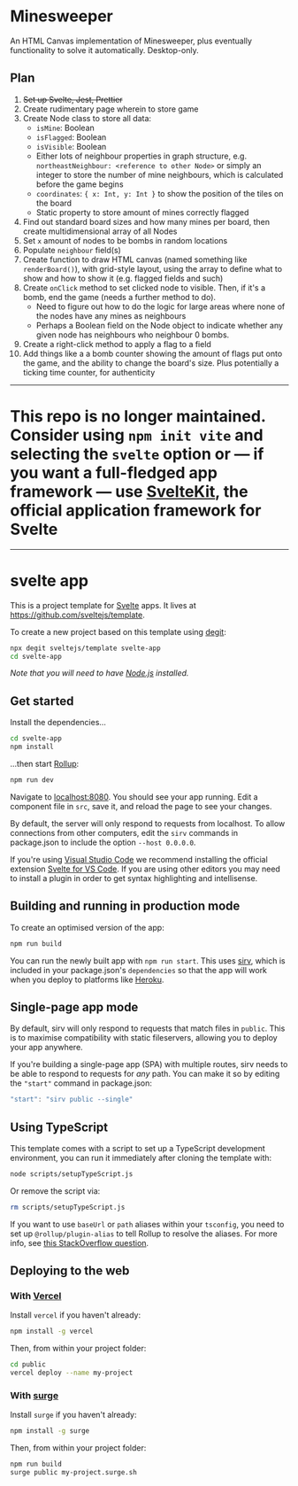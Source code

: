 # Minesweeper

An HTML Canvas implementation of Minesweeper, plus eventually functionality to solve it automatically. Desktop-only.

## Plan

1. ~~Set up Svelte, Jest, Prettier~~
2. Create rudimentary page wherein to store game
3. Create Node class to store all data:
   - `isMine`: Boolean
   - `isFlagged`: Boolean
   - `isVisible`: Boolean
   - Either lots of neighbour properties in graph structure, e.g. `northeastNeighbour: <reference to other Node>` or simply an integer to store the number of mine neighbours, which is calculated before the game begins
   - `coordinates`: `{ x: Int, y: Int }` to show the position of the tiles on the board
   - Static property to store amount of mines correctly flagged
4. Find out standard board sizes and how many mines per board, then create multidimensional array of all Nodes
5. Set `x` amount of nodes to be bombs in random locations
6. Populate `neighbour` field(s)
7. Create function to draw HTML canvas (named something like `renderBoard()`), with grid-style layout, using the array to define what to show and how to show it (e.g. flagged fields and such)
8. Create `onClick` method to set clicked node to visible. Then, if it's a bomb, end the game (needs a further method to do).
   - Need to figure out how to do the logic for large areas where none of the nodes have any mines as neighbours
   - Perhaps a Boolean field on the Node object to indicate whether any given node has neighbours who neighbour 0 bombs.
9. Create a right-click method to apply a flag to a field
10. Add things like a a bomb counter showing the amount of flags put onto the game, and the ability to change the board's size. Plus potentially a ticking time counter, for authenticity

---

# This repo is no longer maintained. Consider using `npm init vite` and selecting the `svelte` option or — if you want a full-fledged app framework — use [SvelteKit](https://kit.svelte.dev), the official application framework for Svelte

---

# svelte app

This is a project template for [Svelte](https://svelte.dev) apps. It lives at <https://github.com/sveltejs/template>.

To create a new project based on this template using [degit](https://github.com/Rich-Harris/degit):

```bash
npx degit sveltejs/template svelte-app
cd svelte-app
```

*Note that you will need to have [Node.js](https://nodejs.org) installed.*

## Get started

Install the dependencies...

```bash
cd svelte-app
npm install
```

...then start [Rollup](https://rollupjs.org):

```bash
npm run dev
```

Navigate to [localhost:8080](http://localhost:8080). You should see your app running. Edit a component file in `src`, save it, and reload the page to see your changes.

By default, the server will only respond to requests from localhost. To allow connections from other computers, edit the `sirv` commands in package.json to include the option `--host 0.0.0.0`.

If you're using [Visual Studio Code](https://code.visualstudio.com/) we recommend installing the official extension [Svelte for VS Code](https://marketplace.visualstudio.com/items?itemName=svelte.svelte-vscode). If you are using other editors you may need to install a plugin in order to get syntax highlighting and intellisense.

## Building and running in production mode

To create an optimised version of the app:

```bash
npm run build
```

You can run the newly built app with `npm run start`. This uses [sirv](https://github.com/lukeed/sirv), which is included in your package.json's `dependencies` so that the app will work when you deploy to platforms like [Heroku](https://heroku.com).

## Single-page app mode

By default, sirv will only respond to requests that match files in `public`. This is to maximise compatibility with static fileservers, allowing you to deploy your app anywhere.

If you're building a single-page app (SPA) with multiple routes, sirv needs to be able to respond to requests for *any* path. You can make it so by editing the `"start"` command in package.json:

```js
"start": "sirv public --single"
```

## Using TypeScript

This template comes with a script to set up a TypeScript development environment, you can run it immediately after cloning the template with:

```bash
node scripts/setupTypeScript.js
```

Or remove the script via:

```bash
rm scripts/setupTypeScript.js
```

If you want to use `baseUrl` or `path` aliases within your `tsconfig`, you need to set up `@rollup/plugin-alias` to tell Rollup to resolve the aliases. For more info, see [this StackOverflow question](https://stackoverflow.com/questions/63427935/setup-tsconfig-path-in-svelte).

## Deploying to the web

### With [Vercel](https://vercel.com)

Install `vercel` if you haven't already:

```bash
npm install -g vercel
```

Then, from within your project folder:

```bash
cd public
vercel deploy --name my-project
```

### With [surge](https://surge.sh/)

Install `surge` if you haven't already:

```bash
npm install -g surge
```

Then, from within your project folder:

```bash
npm run build
surge public my-project.surge.sh
```
